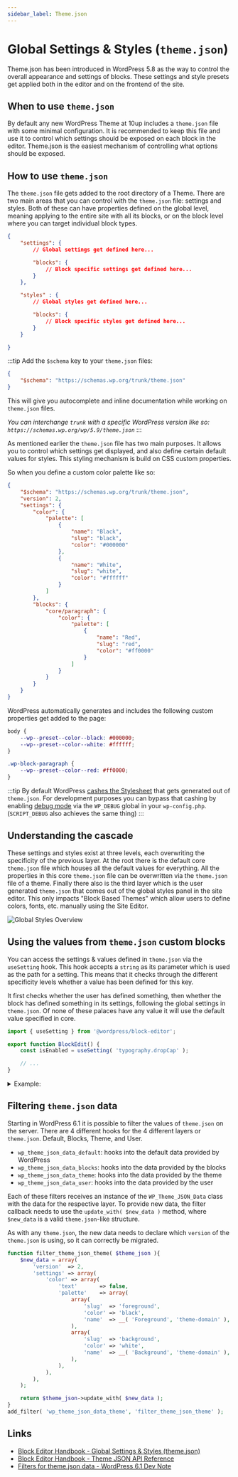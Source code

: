 ```yaml
---
sidebar_label: Theme.json
---
```


# Global Settings & Styles (`theme.json`)

Theme.json has been introduced in WordPress 5.8 as the way to control the overall appearance and settings of blocks. These settings and style presets get applied both in the editor and on the frontend of the site.

## When to use `theme.json`

By default any new WordPress Theme at 10up includes a `theme.json` file with some minimal configuration. It is recommended to keep this file and use it to control which settings should be exposed on each block in the editor. Theme.json is the easiest mechanism of controlling what options should be exposed.

## How to use `theme.json`

The `theme.json` file gets added to the root directory of a Theme. There are two main areas that you can control with the `theme.json` file: settings and styles. Both of these can have properties defined on the global level, meaning applying to the entire site with all its blocks, or on the block level where you can target individual block types.

```json
{
    "settings": {
        // Global settings get defined here...

        "blocks": {
            // Block specific settings get defined here...
        }
    },

    "styles" : {
        // Global styles get defined here...

        "blocks": {
            // Block specific styles get defined here...
        }
    }

}
```

:::tip
Add the `$schema` key to your `theme.json` files:

```json
{
    "$schema": "https://schemas.wp.org/trunk/theme.json"
}
```

This will give you autocomplete and inline documentation while working on `theme.json` files.

_You can interchange `trunk` with a specific WordPress version like so: `https://schemas.wp.org/wp/5.9/theme.json`_
:::

As mentioned earlier the `theme.json` file has two main purposes. It allows you to control which settings get displayed, and also define certain default values for styles. This styling mechanism is build on CSS custom properties.

So when you define a custom color palette like so:

```json title="theme.json"
{
    "$schema": "https://schemas.wp.org/trunk/theme.json",
    "version": 2,
    "settings": {
        "color": {
            "palette": [
                {
                    "name": "Black",
                    "slug": "black",
                    "color": "#000000"
                },
                {
                    "name": "White",
                    "slug": "white",
                    "color": "#ffffff"
                }
            ]
        },
        "blocks": {
            "core/paragraph": {
                "color": {
                    "palette": [
                        {
                            "name": "Red",
                            "slug": "red",
                            "color": "#ff0000"
                        }
                    ]
                }
            }
        }
    }
}
```

WordPress automatically generates and includes the following custom properties get added to the page:

```css title="generated custom properties"
body {
    --wp--preset--color--black: #000000;
    --wp--preset--color--white: #ffffff;
}

.wp-block-paragraph {
    --wp--preset--color--red: #ff0000;
}
```

:::tip
By default WordPress [cashes the Stylesheet](https://github.com/WordPress/wordpress-develop/blob/9b105d92a4b769f396ba798db1f106abab75001f/src/wp-includes/global-styles-and-settings.php#L91-L97) that gets generated out of `theme.json`. For development purposes you can bypass that cashing by enabling [debug mode](https://wordpress.org/support/article/debugging-in-wordpress) via the `WP_DEBUG` global in your `wp-config.php`. (`SCRIPT_DEBUG` also achieves the same thing)
:::

## Understanding the cascade

These settings and styles exist at three levels, each overwriting the specificity of the previous layer. At the root there is the default core `theme.json` file which houses all the default values for everything. All the properties in this core `theme.json` file can be overwritten via the `theme.json` file of a theme. Finally there also is the third layer which is the user generated `theme.json` that comes out of the global styles panel in the site editor. This only impacts "Block Based Themes" which allow users to define colors, fonts, etc. manually using the Site Editor.

![Global Styles Overview](../../static//img/global-styles-input-output.png)

## Using the values from `theme.json` custom blocks

You can access the settings & values defined in `theme.json` via the `useSetting` hook. This hook accepts a `string` as its parameter which is used as the path for a setting. This means that it checks through the different specificity levels whether a value has been defined for this key.

It first checks whether the user has defined something, then whether the block has defined something in its settings, following the global settings in `theme.json`. Of none of these palaces have any value it will use the default value specified in core.

```js
import { useSetting } from '@wordpress/block-editor';

export function BlockEdit() {
    const isEnabled = useSetting( 'typography.dropCap' );

    // ...
}
```

<details>
    <summary>Example:</summary>
<p>

 Lets say we have this `theme.json` file:

```json title="theme.json"
{
    "settings": {
        "typography": {
            "dropCap": false
        }
    },
    "blocks": [
        "core/paragraph": {
            "settings": {
                "typography": {
                    "dropCap": true
                }
            }
        }
    ]
}
```

Using `useSetting('typography.dropCap')` would only return `true` if it is being called from within the `core/paragraph` block.

</p>
</details>

## Filtering `theme.json` data

Starting in WordPress 6.1 it is possible to filter the values of `theme.json` on the server. There are 4 different hooks for the 4 different layers or `theme.json`. Default, Blocks, Theme, and User.

- `wp_theme_json_data_default`: hooks into the default data provided by WordPress
- `wp_theme_json_data_blocks`: hooks into the data provided by the blocks
- `wp_theme_json_data_theme`: hooks into the data provided by the theme
- `wp_theme_json_data_user`: hooks into the data provided by the user

Each of these filters receives an instance of the `WP_Theme_JSON_Data` class with the data for the respective layer. To provide new data, the filter callback needs to use the `update_with( $new_data )` method, where `$new_data` is a valid `theme.json`-like structure.

As with any `theme.json`, the new data needs to declare which `version` of the `theme.json` is using, so it can correctly be migrated.

```php
function filter_theme_json_theme( $theme_json ){
	$new_data = array(
		'version'  => 2,
		'settings' => array(
			'color' => array(
				'text'       => false,
				'palette'    => array(
					array(
						'slug'  => 'foreground',
						'color' => 'black',
						'name'  => __( 'Foreground', 'theme-domain' ),
					),
					array(
						'slug'  => 'background',
						'color' => 'white',
						'name'  => __( 'Background', 'theme-domain' ),
					),
				),
			),
		),
	);

	return $theme_json->update_with( $new_data );
}
add_filter( 'wp_theme_json_data_theme', 'filter_theme_json_theme' );
```

## Links

- [Block Editor Handbook - Global Settings & Styles (theme.json)](https://developer.wordpress.org/block-editor/how-to-guides/themes/theme-json/)
- [Block Editor Handbook - Theme JSON API Reference](https://developer.wordpress.org/block-editor/reference-guides/theme-json-reference/theme-json-living/)
- [Filters for theme.json data - WordPress 6.1 Dev Note](https://make.wordpress.org/core/2022/10/10/filters-for-theme-json-data/)
